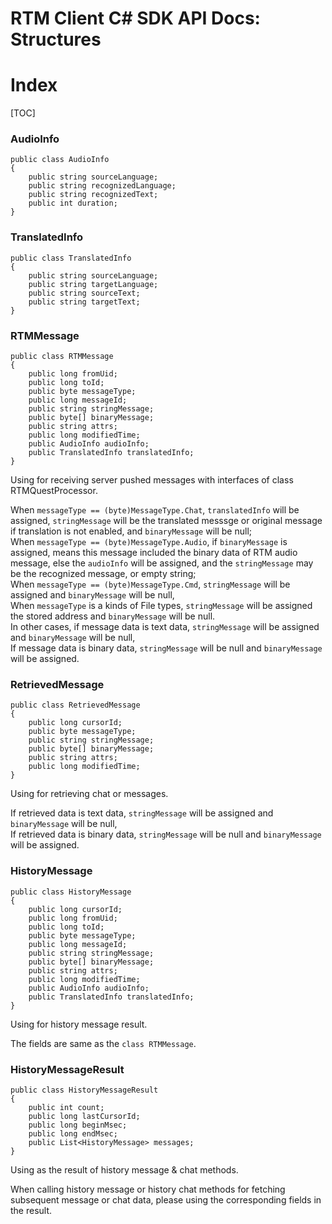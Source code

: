 # RTM Client C# SDK API Docs: Structures

# Index

[TOC]

### AudioInfo

    public class AudioInfo
    {
        public string sourceLanguage;
        public string recognizedLanguage;
        public string recognizedText;
        public int duration;
    }

### TranslatedInfo

    public class TranslatedInfo
    {
        public string sourceLanguage;
        public string targetLanguage;
        public string sourceText;
        public string targetText;
    }

### RTMMessage

    public class RTMMessage
    {
        public long fromUid;
        public long toId;
        public byte messageType;
        public long messageId;
        public string stringMessage;
        public byte[] binaryMessage;
        public string attrs;
        public long modifiedTime;
        public AudioInfo audioInfo;
        public TranslatedInfo translatedInfo;
    }

Using for receiving server pushed messages with interfaces of class RTMQuestProcessor.

When `messageType == (byte)MessageType.Chat`, `translatedInfo` will be assigned, `stringMessage` will be the translated messsge or original message if translation is not enabled, and `binaryMessage` will be null;  
When `messageType == (byte)MessageType.Audio`, if `binaryMessage` is assigned, means this message included the binary data of RTM audio message, else the `audioInfo` will be assigned, and the `stringMessage` may be the recognized message, or empty string;  
When `messageType == (byte)MessageType.Cmd`, `stringMessage` will be assigned and `binaryMessage` will be null,  
When `messageType` is a kinds of File types, `stringMessage` will be assigned the stored address and `binaryMessage` will be null.  
In other cases, if message data is text data, `stringMessage` will be assigned and `binaryMessage` will be null,  
If message data is binary data, `stringMessage` will be null and `binaryMessage` will be assigned.

### RetrievedMessage

    public class RetrievedMessage
    {
        public long cursorId;
        public byte messageType;
        public string stringMessage;
        public byte[] binaryMessage;
        public string attrs;
        public long modifiedTime;
    }

Using for retrieving chat or messages.

If retrieved data is text data, `stringMessage` will be assigned and `binaryMessage` will be null,  
If retrieved data is binary data, `stringMessage` will be null and `binaryMessage` will be assigned.

### HistoryMessage

    public class HistoryMessage
    {
        public long cursorId;
        public long fromUid;
        public long toId;
        public byte messageType;
        public long messageId;
        public string stringMessage;
        public byte[] binaryMessage;
        public string attrs;
        public long modifiedTime;
        public AudioInfo audioInfo;
        public TranslatedInfo translatedInfo;
    }

Using for history message result.

The fields are same as the `class RTMMessage`.

### HistoryMessageResult

    public class HistoryMessageResult
    {
        public int count;
        public long lastCursorId;
        public long beginMsec;
        public long endMsec;
        public List<HistoryMessage> messages;
    }

Using as the result of history message & chat methods.

When calling history message or history chat methods for fetching subsequent message or chat data, please using the corresponding fields in the result.